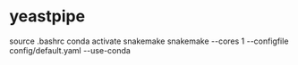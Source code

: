 # yeastpipe
source .bashrc
conda activate snakemake
snakemake --cores 1 --configfile config/default.yaml --use-conda